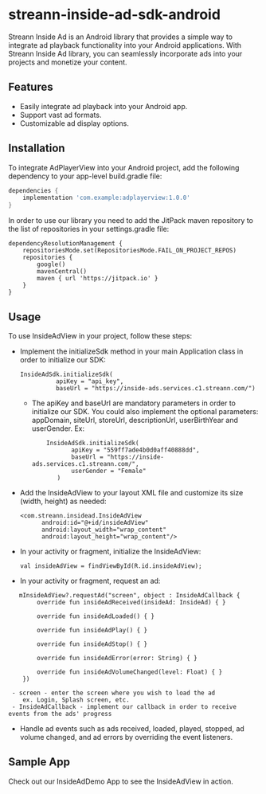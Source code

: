 # streann-inside-ad-sdk-android

Streann Inside Ad is an Android library that provides a simple way to integrate ad playback functionality into your Android applications. With Streann Inside Ad library, you can seamlessly incorporate ads into your projects and monetize your content.

## Features

- Easily integrate ad playback into your Android app.
- Support vast ad formats.
- Customizable ad display options.

## Installation

To integrate AdPlayerView into your Android project, add the following dependency to your app-level build.gradle file:

```gradle
dependencies {
    implementation 'com.example:adplayerview:1.0.0'
}
```

In order to use our library you need to add the JitPack maven repository to the list of repositories in your settings.gradle file:

```
dependencyResolutionManagement {
    repositoriesMode.set(RepositoriesMode.FAIL_ON_PROJECT_REPOS)
    repositories {
        google()
        mavenCentral()
        maven { url 'https://jitpack.io' }
    }
}
```

## Usage

To use InsideAdView in your project, follow these steps:
- Implement the initializeSdk method in your main Application class in order to initialize our SDK:
  ```
  InsideAdSdk.initializeSdk(
            apiKey = "api_key",
            baseUrl = "https://inside-ads.services.c1.streann.com/")
  ```
  
   
   - The apiKey and baseUrl are mandatory parameters in order to initialize our SDK.
        You could also implement the optional parameters: appDomain, siteUrl, storeUrl, descriptionUrl, userBirthYear and userGender. Ex:
       ```
           InsideAdSdk.initializeSdk(
                  apiKey = "559ff7ade4b0d0aff40888dd",
                  baseUrl = "https://inside-ads.services.c1.streann.com/",
                  userGender = "Female"
              )
       ```
   
- Add the InsideAdView to your layout XML file and customize its size (width, height) as needed:
  ```
  <com.streann.insidead.InsideAdView
        android:id="@+id/insideAdView"
        android:layout_width="wrap_content"
        android:layout_height="wrap_content"/>
- In your activity or fragment, initialize the InsideAdView:

  ```val insideAdView = findViewById(R.id.insideAdView);```

- In your activity or fragment, request an ad:
  
```
   mInsideAdView?.requestAd("screen", object : InsideAdCallback {
        override fun insideAdReceived(insideAd: InsideAd) { }

        override fun insideAdLoaded() { }

        override fun insideAdPlay() { }

        override fun insideAdStop() { }

        override fun insideAdError(error: String) { }

        override fun insideAdVolumeChanged(level: Float) { }
    })

 - screen - enter the screen where you wish to load the ad 
    ex. Login, Splash screen, etc.
 - InsideAdCallback - implement our callback in order to receive events from the ads' progress
```

- Handle ad events such as ads received, loaded, played, stopped, ad volume changed, and ad errors by overriding the event listeners.

## Sample App
Check out our InsideAdDemo App to see the InsideAdView in action.
